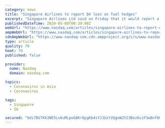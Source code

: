 ```yaml
---
category: news
title: "Singapore Airlines to report Q4 loss on fuel hedges"
excerpt: "Singapore Airlines Ltd said on Friday that it would report a material operating loss in the quarter ended March 31 partly because of a collapse in fuel prices that led to major hedging losses and that it would push back aircraft deliveries."
publishedDateTime: 2020-05-08T00:39:00Z
webUrl: "https://www.nasdaq.com/articles/singapore-airlines-to-report-q4-loss-on-fuel-hedges-2020-05-07-0"
ampWebUrl: "https://www.nasdaq.com/articles/singapore-airlines-to-report-q4-loss-on-fuel-hedges-2020-05-07-0?amp"
cdnAmpWebUrl: "https://www-nasdaq-com.cdn.ampproject.org/c/s/www.nasdaq.com/articles/singapore-airlines-to-report-q4-loss-on-fuel-hedges-2020-05-07-0?amp"
type: article
quality: 70
heat: 70
published: false

provider:
  name: Nasdaq
  domain: nasdaq.com

topics:
  - Coronavirus in Asia
  - Coronavirus

tags:
  - Singapore
  - SG

secured: "bdi7BV7Kk3NE5Lx6uMLpoG8KrOpgKb4sYJJUztVQgeW2SI3Boz6viP3wBnfOU6LkWqhFq5bvp6qc9BLtFW5b+35BLDfliqFK2ZUPHJ27WlKRn6AI5d9e3GDUDgQvMcT0NbHfOJPhgmQT+rp8fq47NduCWeFIPHxbNraNslc1lE1dz3MyBzgW5bA13RU4/l/JBv3u0nmZv1x+f6vy3iBn2PPVMdC2VskkqF1w6x2Fv3B0EGa5CXalE1n1xkmGwxT5ZIlyVYE7V+7u2tdCa1Y0e9djYK5+z0FM5V8wNeL0RU/vNOmJF5zkVamvlwowokq7O8NYy1I8JrwkR7STA7jEm/iYN9/W4YWICFHU8OUIW+u8G5Vz/FjKUoYHPq6k7vKYslTwE44AyfFwmxTJz6sbQ2zf8X5gkgl3yBU2UIgTY1ArvrmQ9oVyUuOB5ilG/sFH3kqnwwjVdM8N1yyIe+a9R44WE7EjBM8nhTOHJa2WRvI=;M7lNeSvIU2E7WOcRTZM9ng=="
---
```


